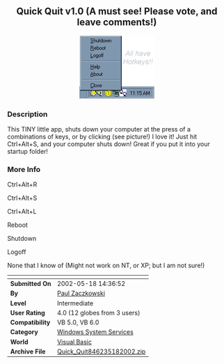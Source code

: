 ﻿<div align="center">

## Quick Quit v1\.0 \(A must see\!  Please vote, and leave comments\!\)

<img src="PIC20025181625610.jpg">
</div>

### Description

This TINY little app, shuts down your computer at the press of a combinations of keys, or by clicking (see picture!) I love it! Just hit Ctrl+Alt+S, and your computer shuts down! Great if you put it into your startup folder!
 
### More Info
 
Ctrl+Alt+R

Ctrl+Alt+S

Ctrl+Alt+L

Reboot

Shutdown

Logoff

None that I know of (Might not work on NT, or XP; but I am not sure!)


<span>             |<span>
---                |---
**Submitted On**   |2002-05-18 14:36:52
**By**             |[Paul Zaczkowski](https://github.com/Planet-Source-Code/PSCIndex/blob/master/ByAuthor/paul-zaczkowski.md)
**Level**          |Intermediate
**User Rating**    |4.0 (12 globes from 3 users)
**Compatibility**  |VB 5\.0, VB 6\.0
**Category**       |[Windows System Services](https://github.com/Planet-Source-Code/PSCIndex/blob/master/ByCategory/windows-system-services__1-35.md)
**World**          |[Visual Basic](https://github.com/Planet-Source-Code/PSCIndex/blob/master/ByWorld/visual-basic.md)
**Archive File**   |[Quick\_Quit846235182002\.zip](https://github.com/Planet-Source-Code/paul-zaczkowski-quick-quit-v1-0-a-must-see-please-vote-and-leave-comments__1-34913/archive/master.zip)








